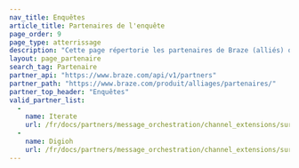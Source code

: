 ```yaml
---
nav_title: Enquêtes
article_title: Partenaires de l'enquête
page_order: 9
page_type: atterrissage
description: "Cette page répertorie les partenaires de Braze (alliés) qui vous permettent de créer des enquêtes ciblées et conviviales."
layout: page_partenaire
search_tag: Partenaire
partner_api: "https://www.braze.com/api/v1/partners"
partner_path: "https://www.braze.com/produit/alliages/partenaires/"
partner_top_header: "Enquêtes"
valid_partner_list:
  - 
    name: Iterate
    url: /fr/docs/partners/message_orchestration/channel_extensions/surveys/iterate/
  - 
    name: Digioh
    url: /fr/docs/partners/message_orchestration/channel_extensions/surveys/digioh/
---
```


